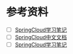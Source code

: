 


# 参考资料

- [ ] [SpringCloud学习笔记](https://blog.csdn.net/weixin_43591980/article/details/106255122)
- [ ] [SpringCloud中文文档](https://www.springcloud.cc/)
- [ ] [SpringCloud学习笔记](https://www.kuangstudy.com/bbs/1374942542566551554)
